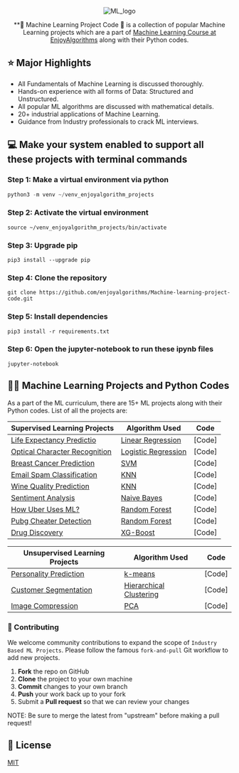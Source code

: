 <div align="center">

  ![ML_logo](https://github.com/enjoyalgorithms/Machine-learning-project-code/assets/28762340/3683ebad-fe17-4bb0-a168-d0aa7fe97c2d)


  **🚀 Machine Learning Project Code 🚀 is a collection of popular Machine Learning projects which are a part of [Machine Learning Course at EnjoyAlgorithms](https://www.enjoyalgorithms.com/machine-learning-courses/)
    along with their Python codes.
  
</div>

## ⭐️ Major Highlights

* All Fundamentals of Machine Learning is discussed thoroughly.
* Hands-on experience with all forms of Data: Structured and Unstructured.
* All popular ML algorithms are discussed with mathematical details.
* 20+ industrial applications of Machine Learning.
* Guidance from Industry professionals to crack ML interviews.

## 💻 Make your system enabled to support all these projects with terminal commands

### Step 1: Make a virtual environment via python

```python
python3 -m venv ~/venv_enjoyalgorithm_projects
```

### Step 2: Activate the virtual environment

```
source ~/venv_enjoyalgorithm_projects/bin/activate
```

### Step 3: Upgrade pip

```
pip3 install --upgrade pip
```

### Step 4: Clone the repository
```
git clone https://github.com/enjoyalgorithms/Machine-learning-project-code.git
```

### Step 5: Install dependencies

```
pip3 install -r requirements.txt
```

### Step 6: Open the jupyter-notebook to run these ipynb files 
```
jupyter-notebook
```



## 👩‍💻 Machine Learning Projects and Python Codes
As a part of the ML curriculum, there are 15+ ML projects along with their Python codes. List of all the projects are:

Supervised Learning Projects | Algorithm Used |Code |
--- | --- | --- | 
[Life Expectancy Predictio](https://www.enjoyalgorithms.com/blog/linear-regression-in-machine-learning/) | [Linear Regression](https://www.enjoyalgorithms.com/blog/linear-regression-in-machine-learning/) | [Code] | 
[Optical Character Recognition](https://www.enjoyalgorithms.com/blog/optical-character-recognition-using-logistic-regression/) | [Logistic Regression](https://www.enjoyalgorithms.com/blog/logistic-regression-in-ml/) | [Code] |
[Breast Cancer Prediction](https://www.enjoyalgorithms.com/blog/cancer-classification-using-machine-learning/) | [SVM](https://www.enjoyalgorithms.com/blog/support-vector-machine-in-ml/) | [Code] |
[Email Spam Classification](https://www.enjoyalgorithms.com/blog/email-spam-and-non-spam-filtering-using-machine-learning/) | [KNN](https://www.enjoyalgorithms.com/blog/k-nearest-neighbours-in-ml/) | [Code] |
[Wine Quality Prediction](https://www.enjoyalgorithms.com/blog/wine-quality-prediction/) | [KNN](https://www.enjoyalgorithms.com/blog/k-nearest-neighbours-in-ml/) | [Code] |
[Sentiment Analysis](https://www.enjoyalgorithms.com/blog/sentiment-analysis-using-machine-learning/) | [Naive Bayes](https://www.enjoyalgorithms.com/blog/naive-bayes-in-ml/) | [Code] |
[How Uber Uses ML?](https://www.enjoyalgorithms.com/blog/how-uber-use-machine-learning/) | [Random Forest](https://www.enjoyalgorithms.com/blog/random-forest-in-ml/) | [Code] |
[Pubg Cheater Detection](https://www.enjoyalgorithms.com/blog/pubg-cheater-detection-system-using-ml/) | [Random Forest](https://www.enjoyalgorithms.com/blog/random-forest-in-ml/) | [Code] |
[Drug Discovery](https://www.enjoyalgorithms.com/blog/drug-discovery-using-ml/) | [XG-Boost](https://www.enjoyalgorithms.com/blog/xg-boost-algorithm-in-ml/) | [Code] |

Unsupervised Learning Projects | Algorithm Used |Code |
--- | --- | --- | 
[Personality Prediction](https://www.enjoyalgorithms.com/blog/personality-prediction-using-ml/) | [k-means](https://www.enjoyalgorithms.com/blog/k-means-clustering-algorithm/) | [Code] |
[Customer Segmentation](https://www.enjoyalgorithms.com/blog/customer-segmentation-using-hierarchical-clustering/) | [Hierarchical Clustering](https://www.enjoyalgorithms.com/blog/customer-segmentation-using-hierarchical-clustering/) | [Code] |
[Image Compression](https://www.enjoyalgorithms.com/blog/image-compression-using-pca/) | [PCA](https://www.enjoyalgorithms.com/blog/principal-component-analysis-in-ml/) | [Code] |


### 🤝 Contributing <a name="contributing"></a>

We welcome community contributions to expand the scope of `Industry Based ML Projects`. Please follow the famous `fork-and-pull` Git workflow to add new projects.

 1. **Fork** the repo on GitHub
 2. **Clone** the project to your own machine
 3. **Commit** changes to your own branch
 4. **Push** your work back up to your fork
 5. Submit a **Pull request** so that we can review your changes

NOTE: Be sure to merge the latest from "upstream" before making a pull request!

## 📃 License
[MIT](https://choosealicense.com/licenses/mit/)
